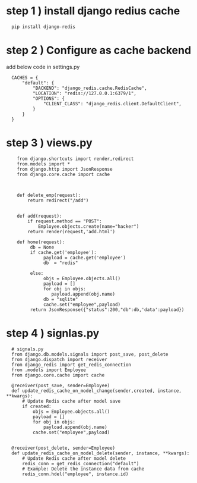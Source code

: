 
# step 1 ) install django redius cache 

      pip install django-redis

# step 2 ) Configure as cache backend

add below code in settings.py

      CACHES = {
          "default": {
              "BACKEND": "django_redis.cache.RedisCache",
              "LOCATION": "redis://127.0.0.1:6379/1",
              "OPTIONS": {
                  "CLIENT_CLASS": "django_redis.client.DefaultClient",
              }
          }
      }

# step 3 ) views.py


        from django.shortcuts import render,redirect
        from.models import *
        from django.http import JsonResponse
        from django.core.cache import cache
        
        
        
        def delete_emp(request):
            return redirect("/add")
            
        
        def add(request):
            if request.method == "POST":
                Employee.objects.create(name="hacker")
            return render(request,'add.html')
        
        def home(request):
             db = None
             if cache.get('employee'):
                  payload = cache.get('employee')
                  db  = "redis"
                  
             else:
                  objs = Employee.objects.all()
                  payload = []
                  for obj in objs:
                     payload.append(obj.name)
                  db = "sqlite"
                  cache.set("employee",payload)
             return JsonResponse({"status":200,"db":db,'data':payload})

# step 4 ) signlas.py


      # signals.py
      from django.db.models.signals import post_save, post_delete
      from django.dispatch import receiver
      from django_redis import get_redis_connection
      from .models import Employee
      from django.core.cache import cache
      
      @receiver(post_save, sender=Employee)
      def update_redis_cache_on_model_change(sender,created, instance, **kwargs):
          # Update Redis cache after model save
          if created:
              objs = Employee.objects.all()
              payload = []
              for obj in objs:
                  payload.append(obj.name)
              cache.set("employee",payload)
      
      
      @receiver(post_delete, sender=Employee)
      def update_redis_cache_on_model_delete(sender, instance, **kwargs):
          # Update Redis cache after model delete
          redis_conn = get_redis_connection("default")
          # Example: Delete the instance data from cache
          redis_conn.hdel("employee", instance.id)
